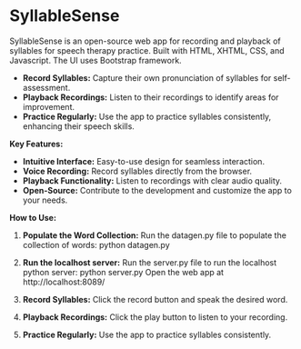 # SyllableSense
SyllableSense is an open-source web app for recording and playback of syllables for speech therapy practice. Built with HTML, XHTML, CSS, and Javascript. The UI uses Bootstrap framework.

* **Record Syllables:** Capture their own pronunciation of syllables for self-assessment.
* **Playback Recordings:** Listen to their recordings to identify areas for improvement.
* **Practice Regularly:** Use the app to practice syllables consistently, enhancing their speech skills.

**Key Features:**

* **Intuitive Interface:** Easy-to-use design for seamless interaction.
* **Voice Recording:** Record syllables directly from the browser.
* **Playback Functionality:** Listen to recordings with clear audio quality.
* **Open-Source:** Contribute to the development and customize the app to your needs.

**How to Use:**

1. **Populate the Word Collection:** Run the datagen.py file to populate the collection of words:
python datagen.py

2. **Run the localhost server:** Run the server.py file to run the localhost python server:
python server.py
Open the web app at http://localhost:8089/

3. **Record Syllables:** Click the record button and speak the desired word.

4. **Playback Recordings:** Click the play button to listen to your recording.

5. **Practice Regularly:** Use the app to practice syllables consistently.

